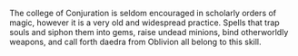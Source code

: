 The college of Conjuration is seldom encouraged in scholarly orders of magic, however it is a very old and widespread practice. Spells that trap souls and siphon them into gems, raise undead minions, bind otherworldly weapons, and call forth daedra from Oblivion all belong to this skill.